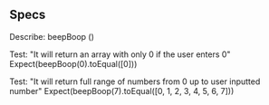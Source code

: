 ## Specs

Describe: beepBoop ()

Test: "It will return an array with only 0 if the user enters 0"
Expect(beepBoop(0).toEqual([0]))

Test: "It will return full range of numbers from 0 up to user inputted number"
Expect(beepBoop(7).toEqual([0, 1, 2, 3, 4, 5, 6, 7]))